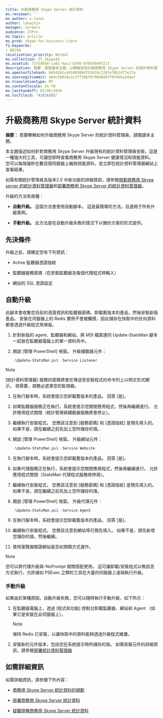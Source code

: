 ```yaml
---
title: 升級商務用 Skype Server 統計資料
ms.reviewer: ''
ms.author: v-lanac
author: lanachin
manager: serdars
audience: ITPro
ms.topic: article
ms.prod: skype-for-business-itpro
f1.keywords:
- NOCSH
localization_priority: Normal
ms.collection: IT_Skype16
ms.assetid: 71f5d0a0-ca81-4ac1-b590-8f854504f21f
description: 摘要：請閱讀本主題，以瞭解如何升級商務用 Skype Server 的統計資料管理器。
ms.openlocfilehash: 6d54261ce9148986df5342bc228fe70b1477e17a
ms.sourcegitcommit: e64c50818cac37f3d6f0f96d0d4ff0f4bba24aef
ms.translationtype: MT
ms.contentlocale: zh-TW
ms.lasthandoff: 02/06/2020
ms.locfileid: "41816202"
---
```

# <a name="upgrade-statistics-manager-for-skype-for-business-server"></a>升級商務用 Skype Server 統計資料
 
**摘要：** 若要瞭解如何升級商務用 Skype Server 的統計資料管理員，請閱讀本主題。
  
本主題描述如何針對商務用 Skype Server 升級現有的統計資料管理員安裝，這是一種強大的工具，可讓您即時查看商務用 Skype Server 健康情況和效能資料。 您可以每隔幾秒在數百個伺服器上輪詢效能資料，並立即在統計資料管理器網站上查看結果。 
  
如需有關統計管理員及版本2.0 中新功能的詳細資訊，請參閱[規劃商務用 Skype server 的統計資料管理器](plan.md)和[部署商務用 Skype Server 的統計資料管理器](deploy.md)。
  
升級的方法有兩種：
  
- **自動升級。** 這個方法會使用自動腳本。 這是最簡單的方法，且適用于所有升級案例。
    
- **手動升級。** 此方法是在自動升級失敗的情況下以備份方案的形式提供。
    
## <a name="prerequisites"></a>先決條件

升級之前，請確定您有下列資訊：
  
- Active 監聽器憑證指紋
    
- 監聽器服務密碼（在安裝監聽器及每個代理程式時輸入）
    
- 網站的 SSL 憑證設定
    
## <a name="automated-upgrade"></a>自動升級

此腳本會收集您目前的憑證資訊和監聽器密碼、卸載舊版本的產品，然後安裝新版產品。 安裝在伺服器上的 Redis 實例不會被觸摸，因此儲存在快取中的任何資料都會透過升級程式來保留。
  
1. 針對新版的 agent、監聽器和網站，將 MSI 檔案連同 Update-StatsMan 腳本一起放在監聽器電腦上的單一資料夾中。
    
2. 開啟 [管理 PowerShell] 視窗。 升級攔截器元件：
    
   ```PowerShell
   .\Update-StatsMan.ps1 -Service Listener
   ```

> [!NOTE]
> [統計資料管理器] 服務的密碼將會在傳送至安裝程式的命令列上以明文形式顯示。 視需要，請務必遮罩您的監視器。 
  
1. 在執行腳本時，系統會提示您卸載舊版本的產品。 回答 [是]。
    
2. 如果監聽器服務正在執行，系統會提示您關閉應用程式，然後再繼續進行。 允許應用程式關閉（統計管理員攔截器服務將會停止）。
    
3. 繼續執行安裝程式。 您應該注意到 [服務密碼] 和 [憑證指紋] 是預先填入的。 如果不是，請在繼續之前先加上您所儲存的值。
    
4. 開啟 [管理 PowerShell] 視窗。 升級網站元件：
    
   ```PowerShell
   .\Update-StatsMan.ps1 -Service Website
   ```

5. 在執行腳本時，系統會提示您卸載舊版本的產品。 回答 [是]。
    
6. 如果代理服務正在執行，系統會提示您關閉應用程式，然後再繼續進行。 允許應用程式關閉（StatsMan 代理程式服務將停用）。
    
7. 繼續執行安裝程式。 您應該注意到 [服務密碼] 和 [憑證指紋] 是預先填入的。 如果不是，請在繼續之前先加上您所儲存的值。
    
8. 開啟 [管理 PowerShell] 視窗。 升級代理元件：
    
   ```PowerShell
   .\Update-StatsMan.ps1 -Service Agent
   ```

9. 在執行腳本時，系統會提示您卸載舊版本的產品。 回答 [是]。
    
10. 繼續執行安裝程式。 您應該注意到網站埠已預先填入。 如果不是，請先新增您儲存的值，然後繼續。
    
11. 使用瀏覽器驗證網站是否如預期方式運作。
    
> [!NOTE]
> 您可以將代理升級與-NoPrompt 開關搭配使用。 這可讓卸載/安裝程式以無訊息方式執行，允許諸如 PSExec 之類的工具在大量的伺服器上遠端執行升級。 
  
### <a name="manual-upgrade"></a>手動升級

如果由於某種原因，自動升級失敗，您可以隨時執行手動升級，如下所示：
  
1. 在監聽器電腦上，透過 [程式和功能] 控制台卸載監聽器、網站和 Agent （如果它是安裝在此伺服器上）。 
    
    > [!NOTE]
    >  保持 Redis 已安裝，以讓快取中的資料能夠透過升級程式維護。
  
2. 安裝新的元件版本，包括您在系統提示時所儲存的值。 如需安裝元件的詳細資訊，請參閱[部署統計資料管理器](deploy.md#BKMK_Deploy)

    
## <a name="for-more-information"></a>如需詳細資訊
<a name="BKMK_Fixed"> </a>

如需詳細資訊，請參閱下列內容：
  
- [商務用 Skype Server 統計資料的規劃](plan.md)
    
- [部署商務用 Skype Server 統計資料](deploy.md)
    
- [疑難排解商務用 Skype Server 統計資料](troubleshoot.md)
